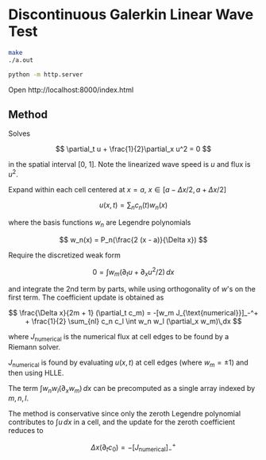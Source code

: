 # Discontinuous Galerkin Linear Wave Test
```bash
make
./a.out
```
```bash
python -m http.server
```
Open http://localhost:8000/index.html

## Method
Solves

$$
\partial_t u + \frac{1}{2}\partial_x u^2 = 0
$$

in the spatial interval [0, 1]. Note the linearized wave speed is $u$ and flux is $u^2$.

Expand within each cell centered at $x = a$, $x \in [a - \Delta x/2, a + \Delta x / 2]$

$$
u(x, t) = \sum_n c_n(t) w_n(x)
$$

where the basis functions $w_n$ are Legendre polynomials

$$
w_n(x) = P_n(\frac{2 (x - a)}{\Delta x})
$$

Require the discretized weak form

$$
0 = \int w_m (\partial_t u + \partial_x u^2/2)\,dx
$$

and integrate the 2nd term by parts, while using orthogonality of $w$'s on the
first term. The coefficient update is obtained as

$$
\frac{\Delta x}{2m + 1} (\partial_t c_m) = -[w_m J_{\text{numerical}}]_-^+ + \frac{1}{2} \sum_{nl} c_n c_l \int w_n w_l (\partial_x w_m)\,dx
$$

where $J_{\text{numerical}}$ is the numerical flux at cell edges to be found by a Riemann solver.

$J_{\text{numerical}}$ is found by evaluating $u(x, t)$ at cell
edges (where $w_m = \pm 1$) and then using HLLE.

The term $\int w_n w_l (\partial_x w_m)\,dx$ can be precomputed as a single
array indexed by $m,n,l$.

The method is conservative since only the zeroth Legendre polynomial contributes
to $\int u\,dx$ in a cell, and the update for the zeroth coefficient reduces to

$$
\Delta x (\partial_t c_0) = -[J_\text{numerical}]_-^+
$$
